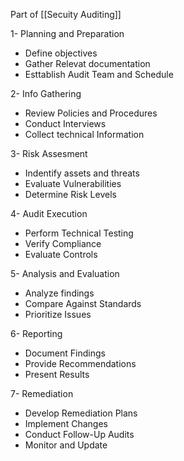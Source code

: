 
Part of [[Secuity Auditing]]

1- Planning and Preparation

- Define objectives
- Gather Relevat documentation
- Esttablish Audit Team and Schedule

2- Info Gathering

- Review Policies and Procedures
- Conduct Interviews
- Collect technical Information

3- Risk Assesment

- Indentify assets and threats
- Evaluate Vulnerabilities
- Determine Risk Levels

4- Audit Execution

- Perform Technical Testing
- Verify Compliance
- Evaluate Controls

5- Analysis and Evaluation

- Analyze findings
- Compare Against Standards
- Prioritize Issues

6- Reporting

- Document Findings
- Provide Recommendations
- Present Results

7- Remediation

- Develop Remediation Plans
- Implement Changes
- Conduct Follow-Up Audits
- Monitor and Update

